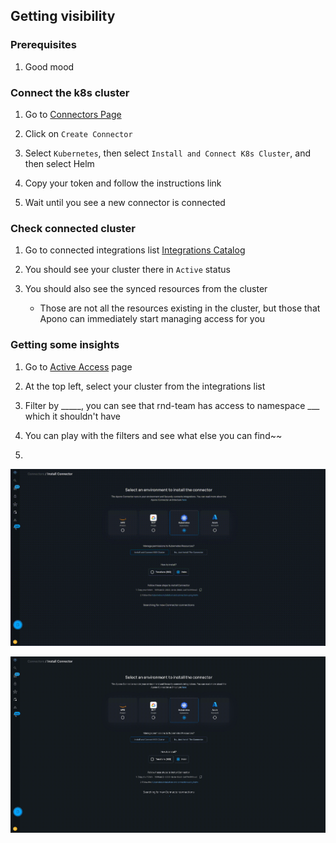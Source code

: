 ## Getting visibility

### Prerequisites
1. Good mood

### Connect the k8s cluster

1. Go to [Connectors Page](https://app.apono.io/connectors)

2. Click on `Create Connector`

3. Select `Kubernetes`, then select `Install and Connect K8s Cluster`, and then select Helm

4. Copy your token and follow the instructions link

5. Wait until you see a new connector is connected

### Check connected cluster

1. Go to connected integrations list [Integrations Catalog](https://app.apono.io/catalog/connected)

2. You should see your cluster there in `Active` status

3. You should also see the synced resources from the cluster

    * Those are not all the resources existing in the cluster, but those that Apono can immediately start managing access for you

### Getting some insights

1. Go to [Active Access](https://app.apono.io/active-access) page

2. At the top left, select your cluster from the integrations list

3. Filter by _____, you can see that rnd-team has access to namespace ___ which it shouldn't have

4. You can play with the filters and see what else you can find~~
5. 
![2_connect_k8s (1).gif](./gifs/2_connect_k8s%20%281%29.gif)

![2_connect_k8s.gif](./gifs/2_connect_k8s.gif)